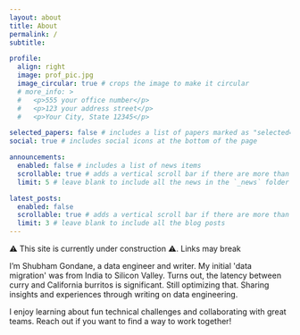 ```yaml
---
layout: about
title: About
permalink: /
subtitle: 

profile:
  align: right
  image: prof_pic.jpg
  image_circular: true # crops the image to make it circular
  # more_info: >
  #   <p>555 your office number</p>
  #   <p>123 your address street</p>
  #   <p>Your City, State 12345</p>

selected_papers: false # includes a list of papers marked as "selected={true}"
social: true # includes social icons at the bottom of the page

announcements:
  enabled: false # includes a list of news items
  scrollable: true # adds a vertical scroll bar if there are more than 3 news items
  limit: 5 # leave blank to include all the news in the `_news` folder

latest_posts:
  enabled: false
  scrollable: true # adds a vertical scroll bar if there are more than 3 new posts items
  limit: 3 # leave blank to include all the blog posts
---
```

:warning: This site is currently under construction :warning:. Links may break

I’m Shubham Gondane, a data engineer and writer. My initial 'data migration' was from India to Silicon Valley. Turns out, the latency between curry and California burritos is significant. Still optimizing that. 
Sharing insights and experiences through writing on data engineering.

I enjoy learning about fun technical challenges and collaborating with great teams. Reach out if you want to find a way to work together!